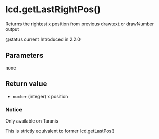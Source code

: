 # lcd.getLastRightPos()



Returns the rightest x position from previous drawtext or drawNumber output

@status current Introduced in 2.2.0


## Parameters

none

## Return value

* `number` (integer) x position



### Notice
Only available on Taranis


This is strictly equivalent to former lcd.getLastPos()


